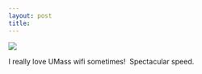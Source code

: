 ```yaml
---
layout: post
title: 
---
```


<img src="/tumblr_files/4tg1YGmz6m36si07ysxiPj34o1_400.png"/><br/><p>I really love UMass wifi sometimes!  Spectacular speed.</p>
